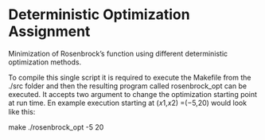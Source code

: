 # Deterministic Optimization Assignment
 Minimization of Rosenbrock’s function using different deterministic optimization methods.

To compile this single script it is required to execute the Makefile from the ./src folder and then
the resulting program called rosenbrock_opt can be executed. It accepts two argument to change
the optimization starting point at run time. En example execution starting at (𝑥1,𝑥2) =(−5,20)
would look like this:

make
./rosenbrock_opt -5 20
